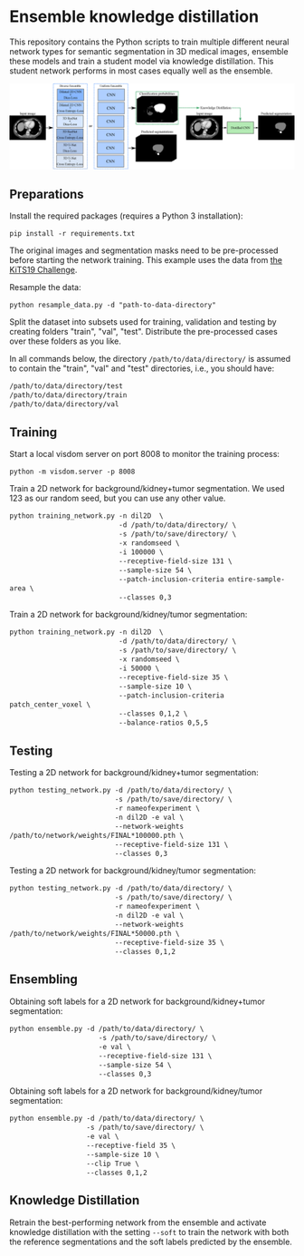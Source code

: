# Ensemble knowledge distillation

This repository contains the Python scripts to train multiple different neural network types for semantic segmentation in 3D medical images,
ensemble these models and train a student model via knowledge distillation. This student network performs in most cases equally well as the
ensemble.

![Graphical abstract](graphical_abstract.png)

## Preparations

Install the required packages (requires a Python 3 installation):

```shell
pip install -r requirements.txt
```

The original images and segmentation masks need to be pre-processed before starting the network training. This example uses the data from [the KiTS19 Challenge](https://github.com/neheller/kits19).

Resample the data:
    
```shell
python resample_data.py -d "path-to-data-directory" 
```

Split the dataset into subsets used for training, validation and testing by creating folders "train", "val", "test". Distribute the pre-processed cases over these folders as you like.

In all commands below, the directory `/path/to/data/directory/` is assumed to contain the "train", "val" and "test" directories, i.e., you should have:

    /path/to/data/directory/test
    /path/to/data/directory/train
    /path/to/data/directory/val

## Training

Start a local visdom server on port 8008 to monitor the training process:

```shell
python -m visdom.server -p 8008
```

Train a 2D network for background/kidney+tumor segmentation. We used 123 as our random seed, but you can use any other value.

```shell
python training_network.py -n dil2D  \
                           -d /path/to/data/directory/ \
                           -s /path/to/save/directory/ \
                           -x randomseed \
                           -i 100000 \
                           --receptive-field-size 131 \
                           --sample-size 54 \
                           --patch-inclusion-criteria entire-sample-area \
                           --classes 0,3
```

Train a 2D network for background/kidney/tumor segmentation:

```shell
python training_network.py -n dil2D  \
                           -d /path/to/data/directory/ \
                           -s /path/to/save/directory/ \
                           -x randomseed \
                           -i 50000 \
                           --receptive-field-size 35 \
                           --sample-size 10 \
                           --patch-inclusion-criteria patch_center_voxel \
                           --classes 0,1,2 \
                           --balance-ratios 0,5,5
```

## Testing
Testing a 2D network for background/kidney+tumor segmentation:

```shell
python testing_network.py -d /path/to/data/directory/ \
                          -s /path/to/save/directory/ \
                          -r nameofexperiment \
                          -n dil2D -e val \
                          --network-weights /path/to/network/weights/FINAL*100000.pth \
                          --receptive-field-size 131 \
                          --classes 0,3
```

Testing a 2D network for background/kidney/tumor segmentation:

```shell
python testing_network.py -d /path/to/data/directory/ \
                          -s /path/to/save/directory/ \
                          -r nameofexperiment \
                          -n dil2D -e val \
                          --network-weights /path/to/network/weights/FINAL*50000.pth \
                          --receptive-field-size 35 \
                          --classes 0,1,2
```

## Ensembling

Obtaining soft labels for a 2D network for background/kidney+tumor segmentation:

```shell
python ensemble.py -d /path/to/data/directory/ \
                      -s /path/to/save/directory/ \
                      -e val \
                      --receptive-field-size 131 \
                      --sample-size 54 \
                      --classes 0,3
```

Obtaining soft labels for a 2D network for background/kidney/tumor segmentation:

```shell
python ensemble.py -d /path/to/data/directory/ \
                   -s /path/to/save/directory/ \
                   -e val \
                   --receptive-field 35 \
                   --sample-size 10 \
                   --clip True \
                   --classes 0,1,2
```

## Knowledge Distillation

Retrain the best-performing network from the ensemble and activate knowledge distillation with the setting `--soft` to train the network with both the reference segmentations and the soft labels predicted by the ensemble.
